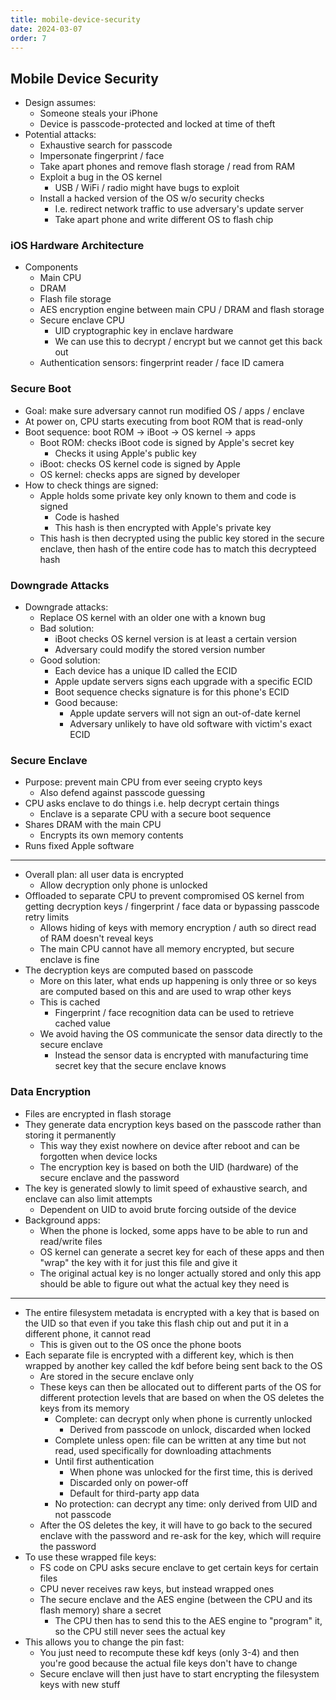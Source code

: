 ```yaml
---
title: mobile-device-security
date: 2024-03-07
order: 7
---
```


## Mobile Device Security

- Design assumes:
  - Someone steals your iPhone
  - Device is passcode-protected and locked at time of theft
- Potential attacks:
  - Exhaustive search for passcode
  - Impersonate fingerprint / face
  - Take apart phones and remove flash storage / read from RAM
  - Exploit a bug in the OS kernel
    - USB / WiFi / radio might have bugs to exploit
  - Install a hacked version of the OS w/o security checks
    - I.e. redirect network traffic to use adversary's update server
    - Take apart phone and write different OS to flash chip

### iOS Hardware Architecture

- Components
  - Main CPU
  - DRAM
  - Flash file storage
  - AES encryption engine between main CPU / DRAM and flash storage
  - Secure enclave CPU
    - UID cryptographic key in enclave hardware
    - We can use this to decrypt / encrypt but we cannot get this back out
  - Authentication sensors: fingerprint reader / face ID camera

### Secure Boot

- Goal: make sure adversary cannot run modified OS / apps / enclave
- At power on, CPU starts executing from boot ROM that is read-only
- Boot sequence: boot ROM -> iBoot -> OS kernel -> apps
  - Boot ROM: checks iBoot code is signed by Apple's secret key
    - Checks it using Apple's public key
  - iBoot: checks OS kernel code is signed by Apple
  - OS kernel: checks apps are signed by developer
- How to check things are signed:
  - Apple holds some private key only known to them and code is signed
    - Code is hashed
    - This hash is then encrypted with Apple's private key
  - This hash is then decrypted using the public key stored in the secure enclave, then hash of the entire code has to match this decrypteed hash

### Downgrade Attacks

- Downgrade attacks:
  - Replace OS kernel with an older one with a known bug
  - Bad solution:
    - iBoot checks OS kernel version is at least a certain version
    - Adversary could modify the stored version number
  - Good solution:
    - Each device has a unique ID called the ECID
    - Apple update servers signs each upgrade with a specific ECID
    - Boot sequence checks signature is for this phone's ECID
    - Good because:
      - Apple update servers will not sign an out-of-date kernel
      - Adversary unlikely to have old software with victim's exact ECID

### Secure Enclave

- Purpose: prevent main CPU from ever seeing crypto keys
  - Also defend against passcode guessing
- CPU asks enclave to do things i.e. help decrypt certain things
  - Enclave is a separate CPU with a secure boot sequence
- Shares DRAM with the main CPU
  - Encrypts its own memory contents
- Runs fixed Apple software

---

- Overall plan: all user data is encrypted
  - Allow decryption only phone is unlocked
- Offloaded to separate CPU to prevent compromised OS kernel from getting decryption keys / fingerprint / face data or bypassing passcode retry limits
  - Allows hiding of keys with memory encryption / auth so direct read of RAM doesn't reveal keys
  - The main CPU cannot have all memory encrypted, but secure enclave is fine
- The decryption keys are computed based on passcode
  - More on this later, what ends up happening is only three or so keys are computed based on this and are used to wrap other keys
  - This is cached
    - Fingerprint / face recognition data can be used to retrieve cached value
  - We avoid having the OS communicate the sensor data directly to the secure enclave
    - Instead the sensor data is encrypted with manufacturing time secret key that the secure enclave knows

### Data Encryption

- Files are encrypted in flash storage
- They generate data encryption keys based on the passcode rather than storing it permanently
  - This way they exist nowhere on device after reboot and can be forgotten when device locks
  - The encryption key is based on both the UID (hardware) of the secure enclave and the password
- The key is generated slowly to limit speed of exhaustive search, and enclave can also limit attempts
  - Dependent on UID to avoid brute forcing outside of the device
- Background apps:
  - When the phone is locked, some apps have to be able to run and read/write files
  - OS kernel can generate a secret key for each of these apps and then "wrap" the key with it for just this file and give it
  - The original actual key is no longer actually stored and only this app should be able to figure out what the actual key they need is

---

- The entire filesystem metadata is encrypted with a key that is based on the UID so that even if you take this flash chip out and put it in a different phone, it cannot read
  - This is given out to the OS once the phone boots
- Each separate file is encrypted with a different key, which is then wrapped by another key called the kdf before being sent back to the OS
  - Are stored in the secure enclave only
  - These keys can then be allocated out to different parts of the OS for different protection levels that are based on when the OS deletes the keys from its memory
    - Complete: can decrypt only when phone is currently unlocked
      - Derived from passcode on unlock, discarded when locked
    - Complete unless open: file can be written at any time but not read, used specifically for downloading attachments
    - Until first authentication
      - When phone was unlocked for the first time, this is derived
      - Discarded only on power-off
      - Default for third-party app data
    - No protection: can decrypt any time: only derived from UID and not passcode
  - After the OS deletes the key, it will have to go back to the secured enclave with the password and re-ask for the key, which will require the password
- To use these wrapped file keys:
  - FS code on CPU asks secure enclave to get certain keys for certain files
  - CPU never receives raw keys, but instead wrapped ones
  - The secure enclave and the AES engine (between the CPU and its flash memory) share a secret
    - The CPU then has to send this to the AES engine to "program" it, so the CPU still never sees the actual key
- This allows you to change the pin fast:
  - You just need to recompute these kdf keys (only 3-4) and then you're good because the actual file keys don't have to change
  - Secure enclave will then just have to start encrypting the filesystem keys with new stuff

